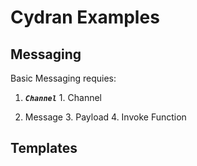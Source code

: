 # Cydran Examples

## Messaging

  Basic Messaging requies:
1) ***``Channel``*** 1. Channel
2. Message
    3. Payload
    4. Invoke Function

## Templates


